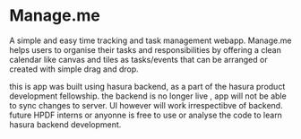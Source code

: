 # Manage.me
A simple and easy time tracking and task management webapp. Manage.me helps users to organise their tasks and responsibilities by offering a clean calendar like canvas and tiles as tasks/events that can be arranged or created with simple drag and drop. 

this is app was built using hasura backend, as a part of the hasura product development fellowship. the backend is no longer live , app will not be able to sync changes to server. UI however will work irrespectibve of backend.
future HPDF interns or anyonne is free to use or analyse the code to learn hasura backend development.
